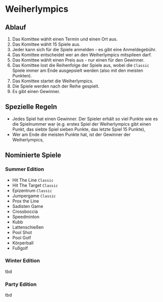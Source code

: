 # Weiherlympics


## Ablauf

1. Das Komittee wählt einen Termin und einen Ort aus.
2. Das Komittee wählt 15 Spiele aus.
3. Jeder kann sich für die Spiele anmelden - es gibt eine Anmeldegebühr.
4. Das Komittee entscheidet wer an den Weiherlympics mitspileen darf.
5. Das Komittee wählt einen Preis aus - nur einen für den Gewinner.
3. Das Komittee lost die Reihenfolge der Spiele aus, wobei die `Classic` Spiele immer am Ende ausgepsielt werden (also mit den meisten Punkten).
4. Das Komittee startet die Weiherlympics.
5. Die Spiele werden nach der Reihe gespielt.
6. Es gibt einen Gewinner.


## Spezielle Regeln

- Jedes Spiel hat einen Gewinner. Der Spieler erhält so viel Punkte wie es die Spielnummer war (e.g. erstes Spiel der Weiherlympics gibt einen Punkt, das siebte Spiel sieben Punkte, das letzte Spiel 15 Punkte),
- Wer am Ende die meisten Punkte hat, ist der Gewinner der Weiherlympics,


## Nominierte Spiele

### Summer Edition

- Hit The Line `Classic`
- Hit The Target `Classic`
- Epizentrum `Classic`
- Jumpergame `Classic`
- Prox the Line
- Sadisten Game
- Crossboccia
- Speedminton
- Kubb
- Lattenschießen
- Pool Shot
- Pool Golf
- Körperball
- Fußgolf

### Winter Edition

tbd

### Party Edition

tbd


